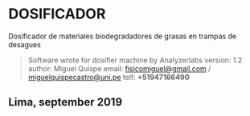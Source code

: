 # **DOSIFICADOR**

Dosificador de materiales biodegradadores de grasas en trampas de desagues


>    Software wrote for dosifier machine by Analyzerlabs 
>    version: 1.2 
>    author: Miguel Quispe
>    email: fisicomiguel@gmail.com / miguelquispecastro@uni.pe
>    telf:  **+51947166490**

##                    Lima, september 2019


